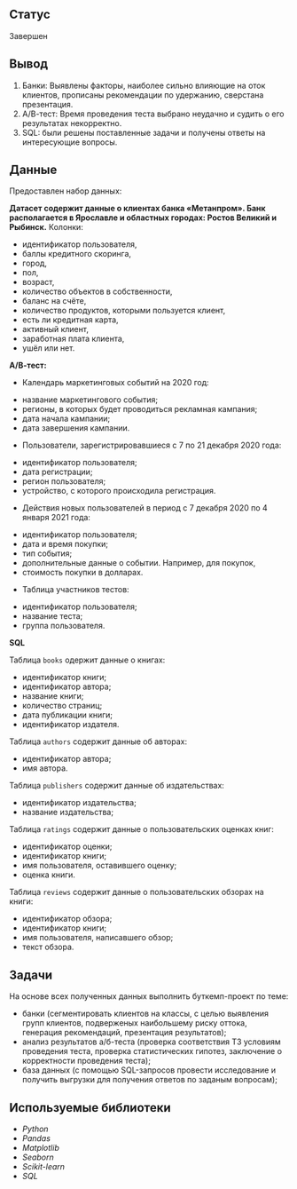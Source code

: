 
## Статус

Завершен

## Вывод

1. Банки: Выявлены факторы, наиболее сильно влияющие на оток клиентов, прописаны рекомендации по удержанию, сверстана презентация.
2. А/В-тест: Время проведения теста выбрано неудачно и судить о его результатах некорректно.
3. SQL: были решены поставленные задачи и получены ответы на интересующие вопросы.

 
## Данные
 Предоставлен набор данных:

**Датасет содержит данные о клиентах банка «Метанпром». Банк располагается в Ярославле и областных городах: Ростов Великий и Рыбинск.**
Колонки:
- идентификатор пользователя,
- баллы кредитного скоринга,
- город,
- пол,
- возраст,
- количество объектов в собственности,
- баланс на счёте,
- количество продуктов, которыми пользуется клиент,
- есть ли кредитная карта,
- активный клиент,
- заработная плата клиента,
- ушёл или нет.

**А/В-тест:**

* Календарь маркетинговых событий на 2020 год:
- название маркетингового события;
- регионы, в которых будет проводиться рекламная кампания;
- дата начала кампании;
- дата завершения кампании.

* Пользователи, зарегистрировавшиеся с 7 по 21 декабря 2020 года:
- идентификатор пользователя;
- дата регистрации;
- регион пользователя;
- устройство, с которого происходила регистрация.

* Действия новых пользователей в период с 7 декабря 2020 по 4 января 2021 года:
- идентификатор пользователя;
- дата и время покупки;
- тип события;
- дополнительные данные о событии. Например, для покупок, 
- стоимость покупки в долларах.

* Таблица участников тестов:
- идентификатор пользователя;
- название теста;
- группа пользователя.

**SQL**

Таблица `books` одержит данные о книгах:
- идентификатор книги;
- идентификатор автора;
- название книги;
- количество страниц;
- дата публикации книги;
- идентификатор издателя.

Таблица `authors` содержит данные об авторах:
- идентификатор автора;
- имя автора.

Таблица `publishers` содержит данные об издательствах:
- идентификатор издательства;
- название издательства;


Таблица `ratings` содержит данные о пользовательских оценках книг:
- идентификатор оценки;
- идентификатор книги;
- имя пользователя, оставившего оценку;
- оценка книги.

Таблица `reviews` содержит данные о пользовательских обзорах на книги:
- идентификатор обзора;
- идентификатор книги;
- имя пользователя, написавшего обзор;
- текст обзора.

## Задачи

На основе всех полученных данных  выполнить буткемп-проект по теме:
- банки (сегментировать клиентов на классы, с целью выявления групп клиентов, подверженых наибольшему риску оттока, генерация рекомендаций, презентация результатов);
- анализ результатов а/б-теста (проверка соответствия ТЗ условиям проведения теста, проверка статистических гипотез, заключение о корректности проведения теста);
- база данных (с помощью SQL-запросов провести исследование и получить выгрузки для получения ответов по заданым вопросам);


## Используемые библиотеки

* *Python*
* *Pandas*
* *Matplotlib*
* *Seaborn*
* *Scikit-learn*
* *SQL*